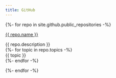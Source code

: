 ```yaml
---
title: GitHub
---
```


{%- for repo in site.github.public_repositories -%}
<p>
<a class="link" href="{{ repo.html_url }}">{{ repo.name }}</a>
<div class="description">{{ repo.description }}</div>
{%- for topic in repo.topics -%}
<div class="topic">{{ topic }}</div>
{%- endfor -%}
</p>
{%- endfor -%}
